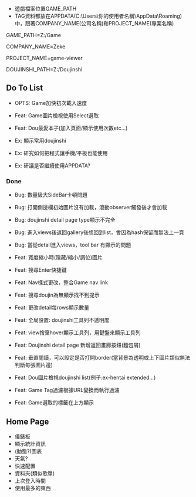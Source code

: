 - 遊戲檔案位置GAME_PATH
- TAG資料都放在APPDATA(C:\Users\你的使用者名稱\AppData\Roaming)中，跟著COMPANY_NAME(公司名稱)和PROJECT_NAME(專案名稱)

GAME_PATH=Z:/Game

COMPANY_NAME=Zeke

PROJECT_NAME=game-viewer

DOUJINSHI_PATH=Z:/Doujinshi

## Do To List

- OPTS: Game加快初次載入速度

- Feat: Game圖片檢視使用Select選取
- Feat: Dou最愛本子(加入頁面/顯示使用次數etc...)

- Ex: 顯示常用doujinshi
- Ex: 研究如何把程式讓手機/平板也能使用
- Ex: 研議是否繼續使用APPDATA?

### Done

- Bug: 數量級大SideBar卡頓問題
- Bug: 打開側邊欄初始圖片沒有加載，滾動observer觸發後才會加載
- Bug: doujinshi detail page type顯示不完全
- Bug: 進入views後返回gallery後想回到list，會因為hash保留而無法上一頁
- Bug: 當從detail進入views，tool bar 有顯示的問題

- Feat: 寬度縮小時(隱藏/縮小/調位)圖片
- Feat: 搜尋Enter快捷鍵
- Feat: Nav樣式更改，整合Game nav link
- Feat: 搜尋doujin為無顯示找不到提示
- Feat: 更改detail每rows顯示數量
- Feat: 全局設置: doujinshi工具列不透明度
- Feat: view捨棄hover顯示工具列，用鍵盤來顯示工具列
- Feat: Doujinshi detail page 新增返回畫廊按鈕(麵包屑)
- Feat: 垂直閱讀，可以設定是否打開border(當背景為透明或上下圖片類似無法判斷每張圖片邊)
- Feat: Dou圖片檢視doujinshi list(例子:ex-hentai extended...)
- Feat: Game Tag過濾根據URL變換而執行過濾
- Feat: Game選取的標籤在上方顯示

## Home Page

- 儀錶板
- 顯示統計資訊
- (動態?)圖表
- 天氣?
- 快速配置
- 資料夾(類似歌單)
- 上次登入時間
- 使用最多的東西

